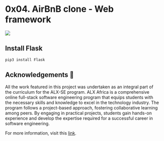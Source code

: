 # 0x04. AirBnB clone - Web framework
<img src="https://s3.amazonaws.com/intranet-projects-files/concepts/74/hbnb_step3.png">

## Install Flask
```pip3 install Flask```

## Acknowledgements 📎
<p>All the work featured in this project was undertaken as an integral part of the curriculum for the ALX-SE program. ALX Africa is a comprehensive online full-stack software engineering program that equips students with the necessary skills and knowledge to excel in the technology industry. The program follows a project-based approach, fostering collaborative learning among peers. By engaging in practical projects, students gain hands-on experience and develop the expertise required for a successful career in software engineering.</p>

For more information, visit this [link](https://www.alxafrica.com/).
